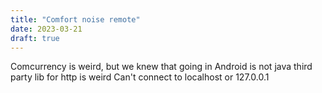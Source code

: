 ```yaml
---
title: "Comfort noise remote"
date: 2023-03-21
draft: true
---
```


Comcurrency is weird, but we knew that going in
Android is not java
third party lib for http is weird
Can't connect to localhost or 127.0.0.1

